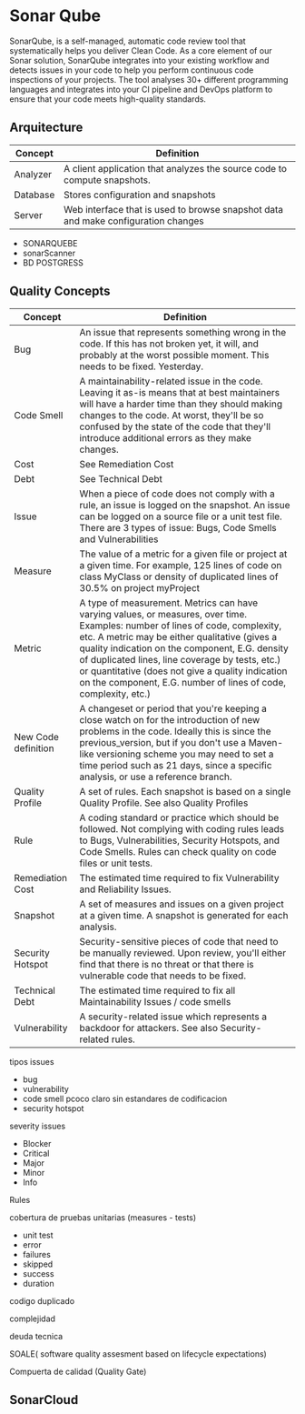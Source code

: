 # Sonar Qube
SonarQube, is a self-managed, automatic code review tool that systematically helps you deliver Clean Code. As a core element of our Sonar solution, SonarQube integrates into your existing workflow and detects issues in your code to help you perform continuous code inspections of your projects. The tool analyses 30+ different programming languages and integrates into your CI pipeline and DevOps platform to ensure that your code meets high-quality standards.

## Arquitecture


|Concept|	Definition|
|-|-|
Analyzer|	A client application that analyzes the source code to compute snapshots.
Database|	Stores configuration and snapshots
Server|	Web interface that is used to browse snapshot data and make configuration changes

- SONARQUEBE
- sonarScanner
- BD POSTGRESS

## Quality Concepts

|Concept|	Definition|
|-|-|
Bug|	An issue that represents something wrong in the code. If this has not broken yet, it will, and probably at the worst possible moment. This needs to be fixed. Yesterday.
Code Smell|	A maintainability-related issue in the code. Leaving it as-is means that at best maintainers will have a harder time than they should making changes to the code. At worst, they'll be so confused by the state of the code that they'll introduce additional errors as they make changes.
Cost|	See Remediation Cost
Debt|	See Technical Debt
Issue|	When a piece of code does not comply with a rule, an issue is logged on the snapshot. An issue can be logged on a source file or a unit test file. There are 3 types of issue: Bugs, Code Smells and Vulnerabilities
Measure|	The value of a metric for a given file or project at a given time. For example, 125 lines of code on class MyClass or density of duplicated lines of 30.5% on project myProject
Metric|	A type of measurement. Metrics can have varying values, or measures, over time. Examples: number of lines of code, complexity, etc. A metric may be either qualitative (gives a quality indication on the component, E.G. density of duplicated lines, line coverage by tests, etc.) or quantitative (does not give a quality indication on the component, E.G. number of lines of code, complexity, etc.)
New Code definition|	A changeset or period that you're keeping a close watch on for the introduction of new problems in the code. Ideally this is since the previous_version, but if you don't use a Maven-like versioning scheme you may need to set a time period such as 21 days, since a specific analysis, or use a reference branch.
Quality Profile	|A set of rules. Each snapshot is based on a single Quality Profile. See also Quality Profiles
Rule|	A coding standard or practice which should be followed. Not complying with coding rules leads to Bugs, Vulnerabilities, Security Hotspots, and Code Smells. Rules can check quality on code files or unit tests.
Remediation Cost|	The estimated time required to fix Vulnerability and Reliability Issues.
Snapshot|	A set of measures and issues on a given project at a given time. A snapshot is generated for each analysis.
Security Hotspot|	Security-sensitive pieces of code that need to be manually reviewed. Upon review, you'll either find that there is no threat or that there is vulnerable code that needs to be fixed.
Technical Debt	|The estimated time required to fix all Maintainability Issues / code smells
Vulnerability|	A security-related issue which represents a backdoor for attackers. See also Security-related rules.

tipos issues
- bug
- vulnerability 
- code smell pcoco claro sin estandares de codificacion
- security hotspot

severity issues
- Blocker
- Critical
- Major
- Minor
- Info

Rules

cobertura de pruebas unitarias (measures - tests)
- unit test
- error
- failures
- skipped
- success
- duration 

codigo duplicado

complejidad

deuda tecnica

SOALE( software quality assesment based on lifecycle expectations)

Compuerta de calidad (Quality Gate)

## SonarCloud